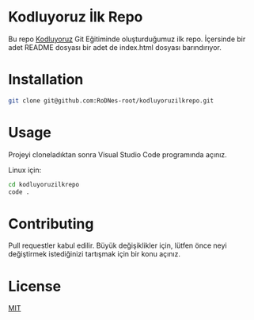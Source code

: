 # Kodluyoruz İlk Repo
Bu repo [Kodluyoruz]  Git Eğitiminde oluşturduğumuz ilk repo. İçersinde bir adet README dosyası bir adet de index.html dosyası barındırıyor.
# Installation

```sh
git clone git@github.com:RoDNes-root/kodluyoruzilkrepo.git
```


# Usage

Projeyi cloneladıktan sonra Visual Studio Code programında açınız.

Linux için:
```sh
cd kodluyoruzilkrepo
code .
```

# Contributing

Pull requestler kabul edilir. Büyük değişiklikler için, lütfen önce neyi değiştirmek istediğinizi tartışmak için bir konu açınız.


# License

[MIT]

   [kodluyoruz]: <http://daringfireball.net>
   [MIT]: <https://choosealicense.com/licenses/mit/>
  
